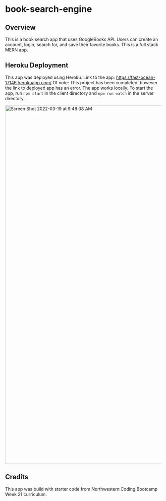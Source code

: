 # book-search-engine

## Overview
This is a book search app that uses GoogleBooks API. Users can create an account, login, search for, and save their favorite books. This is a full stack MERN app.

## Heroku Deployment
This app was deployed using Heroku. Link to the app: https://fast-ocean-17146.herokuapp.com/
Of note: This project has been completed, however the link to deployed app has an error. 
The app works locally. To start the app, run `npm start` in the client directory and `npm run watch` in the server directory. 


<img width="1158" alt="Screen Shot 2022-03-19 at 9 48 08 AM" src="https://user-images.githubusercontent.com/90944910/159125914-b2e13b7d-642c-4c89-81e2-9036528e3800.png">



## Credits
This app was build with starter code from Northwestern Coding Bootcamp Week 21 curriculum. 

